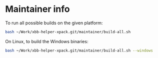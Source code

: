 # Maintainer info

To run all possible builds on the given platform:

```sh
bash ~/Work/xbb-helper-xpack.git/maintainer/build-all.sh
```

On Linux, to build the Windows binaries:

```sh
bash ~/Work/xbb-helper-xpack.git/maintainer/build-all.sh --windows
```

